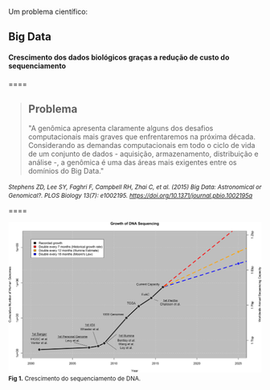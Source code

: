 <!-- .slide: data-background="img/motivation.jpg" -->

Um problema científico:

## Big Data

#### Crescimento dos dados biológicos graças a redução de custo do sequenciamento

====

> ## Problema
>"A genômica apresenta claramente alguns dos desafios computacionais mais graves que enfrentaremos na próxima década. Considerando as demandas computacionais em todo o ciclo de vida de um conjunto de dados - aquisição, armazenamento, distribuição e análise -, a genômica é uma das áreas mais exigentes entre os domínios do Big Data."

<cite> <small>Stephens ZD, Lee SY, Faghri F, Campbell RH, Zhai C, et al. (2015) Big Data: Astronomical or Genomical?. PLOS Biology 13(7): e1002195. https://doi.org/10.1371/journal.pbio.1002195a </small></cite>


====

<!-- .slide: data-background="img/motivation.jpg" -->
<img src="img/logos/data3.png" style="background:none; border:none; box-shadow:none;">
<small><b>Fig 1.</b> Crescimento do sequenciamento de DNA. <br></small>




